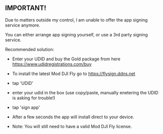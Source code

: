 ## IMPORTANT!

Due to matters outside my control, I am unable to offer the app signing service anymore.

You can either arrange app signing yourself, or use a 3rd party signing service.

Recommended solution:

* Enter your UDID and buy the Gold package from here https://www.udidregistrations.com/buy

* To install the latest Mod DJI Fly go to https://flysign.ddns.net

* tap 'UDID'

* enter your udid in the box (use copy/paste, manually enetering the UDID is asking for trouble!)

* tap 'sign app'

* After a few seconds the app will install direct to your device.

* Note: You will still need to have a valid Mod DJI Fly license. 
